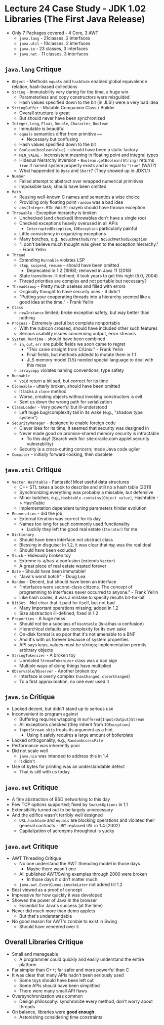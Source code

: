 # Lecture 24 Case Study \- JDK 1.02 Libraries (The First Java Release)

* Only 7 Packages covered - 4 Core, 3 AWT
  * `java.lang` - 21classes, 2 interfaces
  * `java.util` - 10classes, 2 interfaces
  * `java.io` - 23 classes, 3 interfaces
  * `java.net` - 11 classes, 3 interfaces

## `java.lang` Critique

* `Object` - Methods `equals` and `hashCode` enabled global equivalence relation, hash-based collections
* `String` - Immutability very daring for the time, a huge win
  * Parameterless and copy constructors were misguided
  * Hash values specified down to the bit (in JLS!) were a very bad idea
* `StringBuffer` - Mutable Companion Class / Builder
  * Overall structure is great
  * But should never have been synchronized
* `Integer`, `Long`, `Float`, `Double`, `Character`, `Boolean`
  * Immutable is beautiful
  * `equals` semantics differ from primitive `==`
    * Necessary but confusing
  * Hash values specified down to the bit
  * `Boolean(booleanValue)` - should have been a static factory
  * `MIN_VALUE` - Inconsistent meaning in floating point and integral types
  * Hideous hierarchy inversion - `Boolean.getBoolean(String)` returns `true` if named system property exists and is equal to `"true"` (WAT?)
  * What happended to `Byte` and `Short`? (They showed up in JDK1.1)
* `Number`
  * Failed attempt to abstract over wrapped numerical primitives
  * Impossible task; should have been omitted
* `Math`
  * Reusing well-known C names and semantics a wise choice
  * Providing only floating point `random` was a bad idea
  * `abs(Integer.MIN_VALUE)` mayeb should have thrown exception
* `Throwable` - Exception hierarchy is broken
  * Unchecked (and checked) throwables don't have a single root
  * Checked exceptions heavily overused in all APIs
    * `InterruptedException`, `IOException` particularly painful
  * Little consistency in organizing exceptions
  * Many botches, e.g., `NoSuchMethodError`, `NoSuchMethodException`
  * "I don't believe much thought was given to the exception hierarchy." - Frank Yellin
* `Thread`
  * Extending `Runnable` violates LSP
  * `stop`, `suspend`, `resume` - should have been omitted
    * Deprecated in 1.2 (1998); removed in Java 11 (2018)
  * State transitions ill-defined; it took years to get this right (5.0, 2004)
  * Thread priorities are complex and not portable but necessary?
* `ThreadGroup` - Pretty much useless and filled with errors
  * Originally thought to have security uses - it didn't
  * "Putting your cooperating threads into a hierarchy seemed like a good idea at the time." - Frank Yellin
* `Class`
  * `newInstance` limited; broke exception safety, but way better than nothing
* `Process` - Extremely useful but complete nonportable
  * With the rubicon crossed, should have included other such features
  * Serious usability issues concerning output, error streams
* `System`, `Runtime` - should have been combined
  * `in`, `out`, `err` are public fields we soon came to regret
    * "This came straight from C/Unix." - Frank Yellin
    * Final fields, but methods addedd to mutate them in 1.1
    * JLS memory model (1.5) needed special language to deal with this mess
  * `arraycopy` violates naming conventions, type safety
* `Runnable`
  * `void` return a bit sad, but correct for its time
* `Cloneable` - utterly broken, should have been omitted
  * It lacks a `clone` method
  * Worse, creating objects without invoking constructors is evil
  * Sent us down the wrong path for serialization
* `ClassLoader` - Very powerful but ill-understood
  * Left huge bug/complexity tail in its wake (e.g., "shadow type system")
* `SecurityManager` - designed to enable foreign code
  * Clever idea for its time; it seemed that security was designed in
  * Never made good on promise-shared memory security is intractable
    * To this day! (Search web for: site:oracle.com applet security vulnerability)
  * Security is a cross-cutting concern; made Java code uglier
* `Compiler` - initially forward-looking, then obsolete

## `java.util` Critique

* `Vector`, `Hashtable` - Fantastic! Most useful data structures
  * C++ STL takes a book to describe and still no a hash table (2011)
  * Synchronizing everything was probably a missable, but defensive
  * Minor botches, e.g., `Hashtable.contains(Object value)`, Hashtable -> HashTable
  * Implementation dependent tuning parameters hinder evolution
* `Enumeration` - did the job
  * External iteration was correct for its day
  * Names too long for such commonly used functionality
    * Luckily they left the good real estate (`Iterator`) for me
* `Dictionary`
  * Should have been interface not abstract class
  * Blessing in disguise: In 1.2, it was clear that `Map` was the real deal
  * Should have been excluded
* `Stack` - Hideously broken toy
  * Extreme is-a/has-a confusion (extends `Vector`)
  * A great piece of real estate wasted forever
* `Date` - Should have been immutable!
  * "Java's worst botch" - Doug Lea
* `Random` - Decent, but should have been an interface
  * "Interfaces were second-class citizens. The concept of programming to interfaces never occurred to anyone." - Frank Yellin
  * Like hash codes, it was a mistake to specify results bit-for-bit
* `BitSet` - Not clear that it paid for itself, but not bad
  * Many important operations missing; added in 1.2
  * Size abstraction ill-defined; fixed in 1.2
* `Properties` - A huge mess
  * Should not be a subclass of `Hashtable` (is-a/has-a confusion)
  * Hierarchical defaults are complexity for its own sake
  * On-disk format is so poor that it's not amenable to a BNF
  * And it's with us forever because of system properties
  * API says keys, values must be strings; implementation permits arbitrary objects
* `StringTokenizer` - A broken toy
  * Unrelated `StreamTokenizer` class was a bad sign
  * Multiple ways of doing things have multiplied
* `Observable`/`Observer` - Another broken toy
  * Interface is overly complex (`hasChanged`, `clearChanged`)
  * To a first approximation, no one ever used it

## `java.io` Critique

* Looked decent, but didn't stand up to serious use
* Inconvenient to program against
  * Buffering requires wrapping in `Buffered{Input/Output}Stream`
  * All exceptions checked (they inherit from `IOException`)
  * `InputStream.skip` treats its argument as a hint
    * Using it safely requires a large amount of boilerplate
* Lacked orthogonality, e.g., `RandomAccessFile`
* Performance was inherently poor
* Did not scale well
  * `java.nio` was intended to address this in 1.4
  * It didn't
* Use of bytes for printing was an understandable defect
  * That is still with us today

## `java.net` Critique

* A fine abstraction of BSD networking to this day
* Few TCP options supported; fixed by `SocketOptions` in 1.1
* Extensibility turned out to be largely unnecessary
* And the edifice wasn't terribly well designed
  * `URL.hashCode` and `equals` are blocking operations and violated their general contracts - `URI` replaced `URL` in 1.4 (2002)
  * Capitalzation of acronyms throughout is yucky

## `java.awt` Critique

* AWT Threading Critique
  * No one understand the AWT threading model in those days
    * Maybe there wasn't one
  * All published AWT/Swing examples through 2000 were broken
    * In those days it didn't matter much
  * `java.awt.EventQueue.invokeLater` not added till 1.2
* Best viewed as a proof of concept
* Impressive for how quickly it was developed
* Showed the power of Java in the browser
  * Essential for Java's success (at the time)
* Never did much more than demo applets
  * But that's understandable
* No good reason for AWT's zombie to exist in Swing
  * Should have veneered over it

## Overall Libraries Critique

* Small and manageable
  * A programmer could quickly and easily understand the entire platform
* Far simpler than C++; far safer and more powerful than C
* It was clear that many APIs hadn't been seriously used
  * Some toys should have been left out
  * Some APIs should have been simplified
  * There were many small API flaws
* Oversynchronization was common
  * Design philosophy: synchronize every method, don't worry about threads
* On balance, libraries were **good enough**
  * Astonishing considering time constraints